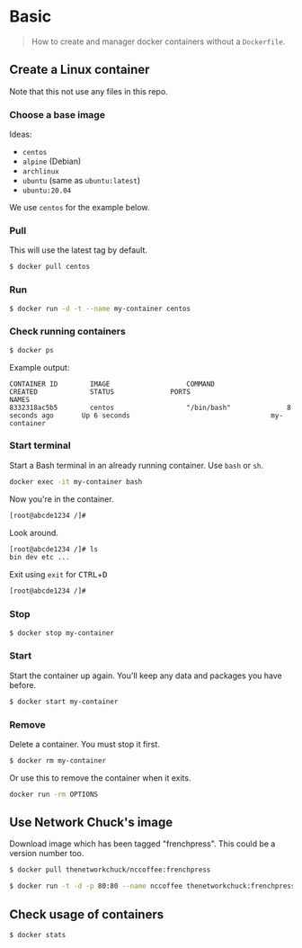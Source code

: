 # Basic
> How to create and manager docker containers without a `Dockerfile`.


## Create a Linux container

Note that this not use any files in this repo.

### Choose a base image

Ideas:

- `centos`
- `alpine` (Debian)
- `archlinux`
- `ubuntu` (same as `ubuntu:latest`)
- `ubuntu:20.04`


We use `centos` for the example below.

### Pull

This will use the latest tag by default.

```sh
$ docker pull centos
```

### Run

```sh
$ docker run -d -t --name my-container centos
```

### Check running containers

```sh
$ docker ps
```

Example output:

```
CONTAINER ID        IMAGE                   COMMAND                  CREATED             STATUS              PORTS                      NAMES
8332318ac5b5        centos                  "/bin/bash"              8 seconds ago       Up 6 seconds                                   my-container

```

### Start terminal

Start a Bash terminal in an already running container. Use `bash` or `sh`.

```sh
docker exec -it my-container bash
```

Now you're in the container.

```sh
[root@abcde1234 /]#
```

Look around.

```sh
[root@abcde1234 /]# ls
bin dev etc ...
```

Exit using `exit` for <kbd>CTRL</kbd>+<kbd>D</kbd>


```sh
[root@abcde1234 /]#
```

### Stop

```sh
$ docker stop my-container
```

### Start

Start the container up again. You'll keep any data and packages you have before.

```sh
$ docker start my-container
```

### Remove

Delete a container. You must stop it first.

```sh
$ docker rm my-container
```

Or use this to remove the container when it exits.

```sh
docker run -rm OPTIONS
```

## Use Network Chuck's image

Download image which has been tagged "frenchpress". This could be a version number too.

```sh
$ docker pull thenetworkchuck/nccoffee:frenchpress
```

```sh
$ docker run -t -d -p 80:80 --name nccoffee thenetworkchuck:frenchpress
```

## Check usage of containers


```sh
$ docker stats
```
